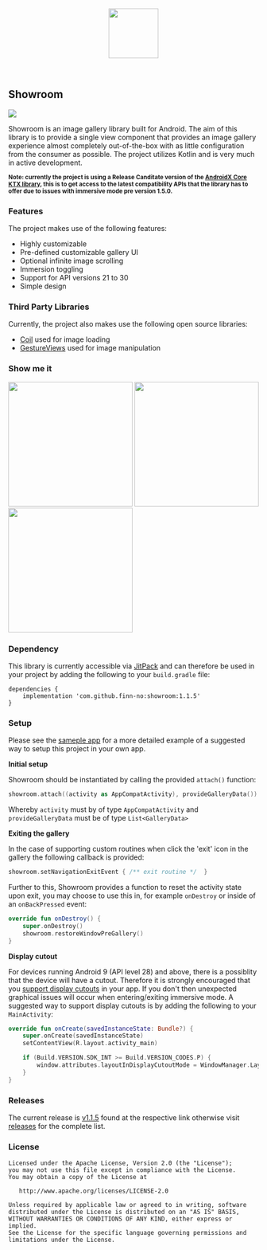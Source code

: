 </br>
<p 
  align="center">
  <img 
    src="https://raw.githubusercontent.com/finn-no/showroom/master/images/ic_showroom.svg" 
    height="100">
</p>
</br>

## Showroom

[![](https://jitpack.io/v/finn-no/showroom.svg)](https://jitpack.io/#finn-no/showroom)

Showroom is an image gallery library built for Android. The aim of this library is to provide a single view component that provides an image gallery experience almost completely out-of-the-box with as little configuration from the consumer as possible. The project utilizes Kotlin and is very much in active development.

<sup>**Note: currently the project is using a Release Canditate version of the [AndroidX Core KTX library](https://developer.android.com/jetpack/androidx/releases/core), this is to get access to the latest compatibility APIs that the library has to offer due to issues with immersive mode pre version 1.5.0.**</sup>

### Features

The project makes use of the following features: 

- Highly customizable
- Pre-defined customizable gallery UI 
- Optional infinite image scrolling
- Immersion toggling
- Support for API versions 21 to 30
- Simple design

### Third Party Libraries

Currently, the project also makes use the following open source libraries: 

- [Coil](https://github.com/coil-kt/coil) used for image loading
- [GestureViews](https://github.com/alexvasilkov/GestureViews) used for image manipulation

### Show me it

<p
  align="left">
  <img 
      src="https://raw.githubusercontent.com/finn-no/showroom/master/images/screenshot_home.jpg"
      width="250">
  <img 
      src="https://raw.githubusercontent.com/finn-no/showroom/master/images/screenshot_gallery.jpg"
      width="250">
  <img 
      src="https://raw.githubusercontent.com/finn-no/showroom/master/images/showroom_recording.webp"
      width="250">
</p>

### Dependency

This library is currently accessible via [JitPack](https://jitpack.io/#finn-no/showroom) and can therefore be used in your project by adding the following to your `build.gradle` file:

```Gradle
dependencies {
    implementation 'com.github.finn-no:showroom:1.1.5'
}
```

### Setup

Please see the [sameple app](https://github.com/finn-no/showroom/tree/master/app/src/main) for a more detailed example of a suggested way to setup this project in your own app.

**Initial setup**

Showroom should be instantiated by calling the provided `attach()` function:

```Kotlin
showroom.attach((activity as AppCompatActivity), provideGalleryData())
```

Whereby `activity` must by of type `AppCompatActivity` and `provideGalleryData` must be of type `List<GalleryData>`

**Exiting the gallery**

In the case of supporting custom routines when click the 'exit' icon in the gallery the following callback is provided:

```Kotlin
showroom.setNavigationExitEvent { /** exit routine */  }
```

Further to this, Showroom provides a function to reset the activity state upon exit, you may choose to use this in, for example `onDestroy` or inside of an `onBackPressed` event: 

```Kotlin
override fun onDestroy() {
    super.onDestroy()
    showroom.restoreWindowPreGallery()
}
```

**Display cutout**

For devices running Android 9 (API level 28) and above, there is a possiblity that the device will have a cutout. Therefore it is strongly encouraged that you [support display cutouts](https://developer.android.com/guide/topics/display-cutout) in your app. If you don't then unexpected graphical issues will occur when entering/exiting immersive mode. A suggested way to support display cutouts is by adding the following to your `MainActivity`:

```Kotlin
override fun onCreate(savedInstanceState: Bundle?) {
    super.onCreate(savedInstanceState)
    setContentView(R.layout.activity_main)

    if (Build.VERSION.SDK_INT >= Build.VERSION_CODES.P) {
        window.attributes.layoutInDisplayCutoutMode = WindowManager.LayoutParams.LAYOUT_IN_DISPLAY_CUTOUT_MODE_SHORT_EDGES
    }
}
```

### Releases

The current release is [v1.1.5](https://github.com/finn-no/showroom/releases/tag/1.1.5) found at the respective link otherwise visit [releases](https://github.com/finn-no/showroom/releases) for the complete list.

### License

```
Licensed under the Apache License, Version 2.0 (the "License");
you may not use this file except in compliance with the License.
You may obtain a copy of the License at

   http://www.apache.org/licenses/LICENSE-2.0

Unless required by applicable law or agreed to in writing, software
distributed under the License is distributed on an "AS IS" BASIS,
WITHOUT WARRANTIES OR CONDITIONS OF ANY KIND, either express or implied.
See the License for the specific language governing permissions and
limitations under the License.
```
